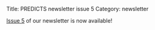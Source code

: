 Title: PREDICTS newsletter issue 5
Category: newsletter

[Issue 5](/newsletters/PREDICTSNewsletterWinter2014.pdf)
of our newsletter is now available!
